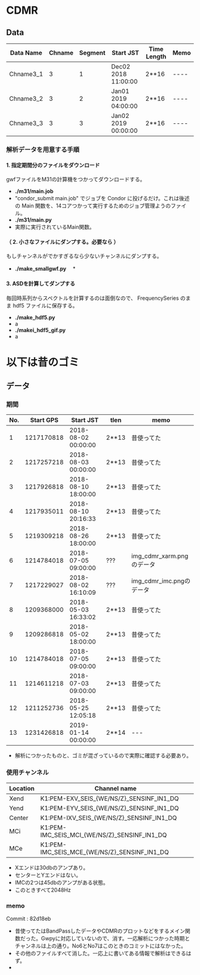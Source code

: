 # CDMR


## Data

|Data Name | Chname | Segment | Start JST           | Time Length  | Memo |
| -------  | ------ | ------- | ------------------- | ------------ | ---- |
|Chname3_1 | 3      | 1       | Dec02 2018 11:00:00 | 2**16        | ---- |
|Chname3_2 | 3      | 2       | Jan01 2019 04:00:00 | 2**16        | ---- |
|Chname3_3 | 3      | 3       | Jan02 2019 00:00:00 | 2**16        | ---- |


### 解析データを用意する手順
#### 1. 指定期間分のファイルをダウンロード
gwfファイルをM31の計算機をつかってダウンロードする。

* **./m31/main.job**
 * 	"condor_submit main.job" でジョブを Condor に投げるだけ。これは後述の Main 関数を、14コアつかって実行するためのジョブ管理ようのファイル。
* **./m31/main.py**
 * 実際に実行されているMain関数。
 
#### （ 2. 小さなファイルにダンプする。必要なら ）
もしチャンネルがでかすぎるなら少ないチャンネルにダンプする。

* **./make_smallgwf.py**
　* 

#### 3. ASDを計算してダンプする
毎回時系列からスペクトルを計算するのは面倒なので、 FrequencySeries のまま hdf5 ファイルに保存する。

* **./make_hdf5.py**
 * a
* **./makei_hdf5_gif.py**
 * a




# 以下は昔のゴミ
## データ
### 期間
|No.   |Start GPS  | Start JST           | tlen  | memo |
| ---  |---------- | --------------------| ----- | --- |
|1     |1217170818 | 2018-08-02 00:00:00 | 2**13 | 昔使ってた |
|2     |1217257218 | 2018-08-03 00:00:00 | 2**13 | 昔使ってた |
|3     |1217926818 | 2018-08-10 18:00:00 | 2**13 | 昔使ってた |
|4     |1217935011 | 2018-08-10 20:16:33 | 2**13 | 昔使ってた |
|5     |1219309218 | 2018-08-26 18:00:00 | 2**13 | 昔使ってた |
|6     |1214784018 | 2018-07-05 09:00:00 | ???   | img\_cdmr\_xarm.pngのデータ |
|7     |1217229027 | 2018-08-02 16:10:09 | ???   | img\_cdmr\_imc.pngのデータ |
|8     |1209368000 | 2018-05-03 16:33:02 | 2**13 | 昔使ってた |
|9     |1209286818 | 2018-05-02 18:00:00 | 2**13 | 昔使ってた |
|10    |1214784018 | 2018-07-05 09:00:00 | 2**13 | 昔使ってた |
|11    |1214611218 | 2018-07-03 09:00:00 | 2**13 | 昔使ってた |
|12    |1211252736 | 2018-05-25 12:05:18 | 2**13 | 昔使ってた |
|13    |1231426818 | 2019-01-14 00:00:00 | 2**14 | --- |

 * 解析につかったものと、ゴミが混ざっているので実際に確認する必要あり。


### 使用チャンネル
|Location| Channel name|
|---|---|
|Xend  | K1:PEM-EXV\_SEIS\_{WE/NS/Z}\_SENSINF\_IN1\_DQ | 
|Yend  | K1:PEM-EYV\_SEIS\_{WE/NS/Z}\_SENSINF\_IN1\_DQ |
|Center| K1:PEM-IXV\_SEIS\_{WE/NS/Z}\_SENSINF\_IN1\_DQ |
|MCi | K1:PEM-IMC\_SEIS\_MCI\_{WE/NS/Z}\_SENSINF\_IN1\_DQ |
|MCe | K1:PEM-IMC\_SEIS\_MCE\_{WE/NS/Z}\_SENSINF\_IN1\_DQ |


 * Xエンドは30dbのアンプあり。
 * センターとYエンドはない。
 * IMCの2つは45dbのアンプがある状態。
 * このときすべて2048Hz









### memo

Commit : 82d18eb

* 昔使ってたはBandPassしたデータやCDMRのプロットなどをするメイン関数だった。Gwpyに対応していないので、消す。一応解析につかった時期とチャンネルは上の通り。No6とNo7はこのときのコミットにはなかった。
* その他のファイルすべて消した。一応上に書いてある情報で解析はできるはず。
* 
